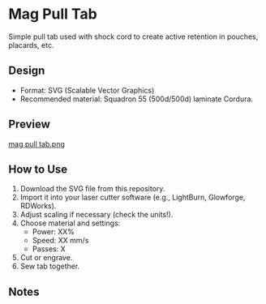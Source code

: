 # Mag Pull Tab

Simple pull tab used with shock cord to create active retention in pouches, placards, etc.

## Design
- Format: SVG (Scalable Vector Graphics)
- Recommended material: Squadron 55 (500d/500d) laminate Cordura.

## Preview
[mag pull tab.png](https://github.com/triple3concepts/LaserCutting/blob/main/SVG%20Files/Mag%20Pull%20Tab/Mag%20Pull%20Tab.png)


## How to Use
1. Download the SVG file from this repository.  
2. Import it into your laser cutter software (e.g., LightBurn, Glowforge, RDWorks).  
3. Adjust scaling if necessary (check the units!).  
4. Choose material and settings:  
   - Power: XX%  
   - Speed: XX mm/s  
   - Passes: X  
5. Cut or engrave.
6. Sew tab together.

## Notes
